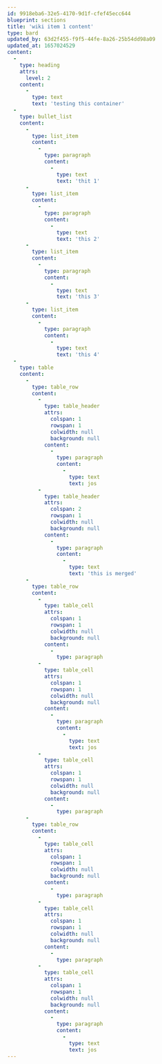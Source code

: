 ```yaml
---
id: 9918eba6-32e5-4170-9d1f-cfef45ecc644
blueprint: sections
title: 'wiki item 1 content'
type: bard
updated_by: 63d2f455-f9f5-44fe-8a26-25b54dd98a09
updated_at: 1657024529
content:
  -
    type: heading
    attrs:
      level: 2
    content:
      -
        type: text
        text: 'testing this container'
  -
    type: bullet_list
    content:
      -
        type: list_item
        content:
          -
            type: paragraph
            content:
              -
                type: text
                text: 'thit 1'
      -
        type: list_item
        content:
          -
            type: paragraph
            content:
              -
                type: text
                text: 'this 2'
      -
        type: list_item
        content:
          -
            type: paragraph
            content:
              -
                type: text
                text: 'this 3'
      -
        type: list_item
        content:
          -
            type: paragraph
            content:
              -
                type: text
                text: 'this 4'
  -
    type: table
    content:
      -
        type: table_row
        content:
          -
            type: table_header
            attrs:
              colspan: 1
              rowspan: 1
              colwidth: null
              background: null
            content:
              -
                type: paragraph
                content:
                  -
                    type: text
                    text: jos
          -
            type: table_header
            attrs:
              colspan: 2
              rowspan: 1
              colwidth: null
              background: null
            content:
              -
                type: paragraph
                content:
                  -
                    type: text
                    text: 'this is merged'
      -
        type: table_row
        content:
          -
            type: table_cell
            attrs:
              colspan: 1
              rowspan: 1
              colwidth: null
              background: null
            content:
              -
                type: paragraph
          -
            type: table_cell
            attrs:
              colspan: 1
              rowspan: 1
              colwidth: null
              background: null
            content:
              -
                type: paragraph
                content:
                  -
                    type: text
                    text: jos
          -
            type: table_cell
            attrs:
              colspan: 1
              rowspan: 1
              colwidth: null
              background: null
            content:
              -
                type: paragraph
      -
        type: table_row
        content:
          -
            type: table_cell
            attrs:
              colspan: 1
              rowspan: 1
              colwidth: null
              background: null
            content:
              -
                type: paragraph
          -
            type: table_cell
            attrs:
              colspan: 1
              rowspan: 1
              colwidth: null
              background: null
            content:
              -
                type: paragraph
          -
            type: table_cell
            attrs:
              colspan: 1
              rowspan: 1
              colwidth: null
              background: null
            content:
              -
                type: paragraph
                content:
                  -
                    type: text
                    text: jos
---
```

